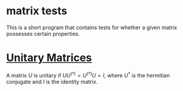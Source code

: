 # matrix tests
This is a short program that contains tests for whether a given matrix possesses certain properties.

# [Unitary Matrices](https://en.wikipedia.org/wiki/Unitary_matrix)
A matrix $U$ is unitary if $UU^(\dagger)=U^(\dagger)U=I$, where $U^\dagger$ is the hermitian conjugate and $I$ is the identity matrix.
